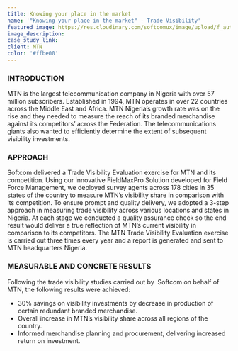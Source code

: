 ```yaml
---
title: Knowing your place in the market
name: '"Knowing your place in the market" - Trade Visibility'
featured_image: https://res.cloudinary.com/softcomux/image/upload/f_auto,q_auto/v1533826911/sfc/stories/mtn-trade-visibility.png
image_description:
case_study_link: 
client: MTN
color: '#ffbe00'
---
```


### INTRODUCTION
MTN is the largest telecommunication company in Nigeria with over 57 million subscribers. Established in 1994, MTN operates in over 22 countries across the Middle East and Africa. MTN Nigeria’s growth rate was on the rise and they needed to measure the reach of its branded merchandise against its competitors’ across the Federation. The telecommunications giants also wanted to efficiently determine the extent of subsequent visibility investments.

### APPROACH
Softcom delivered a Trade Visibility Evaluation exercise for MTN and its competition. Using our innovative FieldMaxPro Solution developed for Field Force Management, we deployed survey agents across 178 cities in 35 states of the country to measure MTN’s visibility share in comparison with its competition. To ensure prompt and quality delivery, we adopted a 3-step approach in measuring trade visibility across various locations and states in Nigeria. At each stage we conducted a quality assurance check so the end result would deliver a true reflection of MTN’s current visibility in comparison to its competitors. The MTN Trade Visibility Evaluation exercise is carried out three times every year and a report is generated and sent to MTN headquarters Nigeria.

### MEASURABLE AND CONCRETE RESULTS
Following the trade visibility studies carried out by  Softcom on behalf of MTN, the following results were achieved:
- 30% savings on visibility investments by decrease in production of certain redundant branded merchandise.
- Overall increase in MTN’s visibility share across all regions of the country.
- Informed merchandise planning and procurement, delivering increased return on investment.

